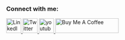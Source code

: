 

### Connect with me:
  <a href="https://www.linkedin.com/in/panagiotis-chartas-a9b4a21a5/">
      <img alt="LinkedIn" width="40px" src="https://cdn1.iconfinder.com/data/icons/social-media-icon-1/112/linkedin-512.png"/>
  </a>

  <a href="https://twitter.com/t3l3machus">
      <img alt="Twitter" width="40px" src="https://cdn3.iconfinder.com/data/icons/2018-social-media-logotypes/1000/2018_social_media_popular_app_logo_twitter-512.png" />
  </a>


  <a href="https://www.youtube.com/channel/UCebj---w2CTP49tah7a8Veg">
    <img alt="youtube" width="40px" src="https://cdn4.iconfinder.com/data/icons/logos-and-brands/512/395_Youtube_logo-512.png" />
  </a>

<a href="https://www.buymeacoffee.com/t3l3machus" target="_blank">
  <img src="https://cdn.buymeacoffee.com/buttons/v2/default-yellow.png" alt="Buy Me A Coffee" style="height: 40px !important;width: 170px !important;" >
</a>
